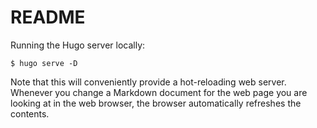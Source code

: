 # README

Running the Hugo server locally:

```shell
$ hugo serve -D
```

Note that this will conveniently provide a hot-reloading web server. Whenever you change a Markdown document for the web page you are looking at in the web browser, the browser automatically refreshes the contents.
